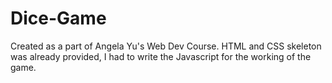 # Dice-Game
Created as a part of Angela Yu's  Web Dev Course. HTML and CSS skeleton was already provided, I had to write the Javascript for the working of the game.
